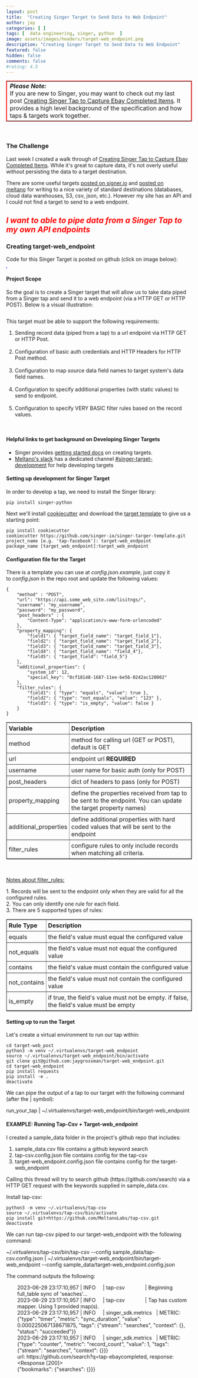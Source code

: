 ```yaml
---
layout: post
title:  "Creating Singer Target to Send Data to Web Endpoint"
author: jay
categories: [ ]
tags: [  data engineering, singer, python  ] 
image: assets/images/headers/target-web_endpoint.png
description: "Creating Singer Target to Send Data to Web Endpoint"
featured: false
hidden: false
comments: false
#rating: 4.5
---
```


<table style="width: 100%; border-color:red;" border="1" cellpadding="5">
<tr>
<td>
   <strong><i>Please Note:</i></strong><br>
   If you are new to Singer, you may want to check out my last post <a href="/creating-singer-tap-to-capture-ebay-completed-items/" target="_blank">Creating Singer Tap to Capture Ebay Completed Items</a>. It provides a high level background of the specification and how taps &amp; targets work together.
    </td>
</tr>
</table>
<br>
<h3>The Challenge</h3>
<p>Last week I created a walk through of&nbsp;<a href="http://jaygrossman.com/post/2023/06/19/Creating-Singer-Tap-to-Capture-Ebay-Completed-Items.aspx" target="_blank">Creating Singer Tap to Capture Ebay Completed Items</a>. While it's great to capture data, it's not overly useful without persisting the data to a target destination.</p>
<p>There are some useful targets&nbsp;<a href="https://www.singer.io/#targets" target="_blank">posted on signer.io</a>&nbsp;and&nbsp;<a href="https://hub.meltano.com/loaders/" target="_blank">posted on meltano</a>&nbsp;for writing to a nice variety of standard destinations (databases, cloud data warehouses, S3, csv, json, etc.). However my site has an API and I could not find a target to send to a web endpoint.</p>
<h2><span style="color: #ff0000;"><em><strong>I want to able to pipe data from a Singer Tap to my own API endpoints</strong></em></span></h2>
<h3>Creating target-web_endpoint</h3>
<p>Code for this Singer Target is posted on github (click on image below):</p>

<p><a href="https://github.com/jaygrossman/target-web_endpoint" target="_blank"><img src="{{ site.baseurl }}/assets/images/github_target-web_endpoint.png" alt="" style="border:1px solid blue;" /></a></p>

<h4>Project Scope</h4>
<p>So the goal is to create a Singer target that will allow us to take data piped from a Singer tap and send it to a web endpoint (via a HTTP GET or HTTP POST). Below is a visual illustration:</p>

<p><img src="{{ site.baseurl }}/assets/images/headers/target-web_endpoint.png" alt="" /></p>

<p>This target must be able to support the following requirements:</p>
<ol>
<li>Sending record data (piped from a tap) to a url endpoint via HTTP GET or HTTP Post.<br /><br /></li>
<li>Configuration of basic auth credentials and HTTP Headers for HTTP Post method.&nbsp;<br /><br /></li>
<li>Configuration to map source data field names to target system's data field names.&nbsp;<br /><br /></li>
<li>Configuration to specify additional properties (with static values) to send to endpoint.&nbsp;<br /><br /></li>
<li>Configuration to specify VERY BASIC filter rules based on the record values.</li>
</ol>
<div>&nbsp;</div>
<h4>Helpful links to get background on Developing Singer Targets</h4>
<ul>
<li>Singer provides&nbsp;<a href="https://github.com/singer-io/getting-started/blob/master/docs/RUNNING_AND_DEVELOPING.md#developing-a-tap" target="_blank">getting started docs</a>&nbsp;on creating targets.&nbsp;</li>
<li><a href="https://meltano.slack.com/" target="_blank">Meltano's slack</a>&nbsp;has a dedicated channel&nbsp;<a href="https://meltano.slack.com/?redir=%2Farchives%2FC01RKUVUG4S" target="_blank">#singer-target-development</a>&nbsp;for help developing targets&nbsp;</li>
</ul>

<h4>Setting up development for Singer Target</h4>
<p>In order to develop a tap, we need to install the Singer library:</p>

    pip install singer-python

<p>Next we'll install&nbsp;<a href="https://www.cookiecutter.io/" target="_blank">cookiecutter</a>&nbsp;and download the&nbsp;<a href="https://github.com/singer-io/singer-target-template" target="_blank">target template</a>&nbsp;to give us a starting point:</p>

    pip install cookiecutter
    cookiecutter https://github.com/singer-io/singer-targer-template.git
    project_name [e.g. 'tap-facebook']: target-web_endpoint
    package_name [target_web_endpoint]:target_web_endpoint

<h4>Configuration file for the Target</h4>
<p>There is a template you can use at&nbsp;<em>config.json.example</em>, just copy it to&nbsp;<em>config.json</em>&nbsp;in the repo root and update the following values:</p>

    {
        "method" : "POST",
        "url": "https://api.some_web_site.com/lisitngs/",
        "username": "my_username",
        "password": "my_password",
        "post_headers" : {
            "Content-Type": "application/x-www-form-urlencoded"
        },
        "property_mapping": {
            "field1": { "target_field_name": "target_field_1"},
            "field2": { "target_field_name": "target_field_2"},
            "field3": { "target_field_name": "target_field_3"},
            "field4": { "target_field_name": "field_4"},
            "field5": { "target_field": "field_5"}
        },
        "additional_properties": {
            "system_id": 12,
            "special_key": "0cf18148-1687-11ee-be56-0242ac120002"
        },
        "filter_rules": {
            "field1": { "type": "equals", "value": true },
            "field2": { "type": "not_equals", "value": "123" },
            "field3": { "type": "is_empty", "value": false }
        }
    } 


<table border="1" cellspacing="0" cellpadding="0">
<tbody>
<tr>
<td style="padding: 5px;"><strong>Variable</strong></td>
<td style="padding: 5px;"><strong>Description</strong></td>
</tr>
<tr>
<td style="padding: 5px;">method</td>
<td style="padding: 5px;">method for calling url (GET or POST), default is GET</td>
</tr>
<tr>
<td style="padding: 5px;">url</td>
<td style="padding: 5px;">endpoint url&nbsp;<strong>REQUIRED</strong></td>
</tr>
<tr>
<td style="padding: 5px;">username</td>
<td style="padding: 5px;">user name for basic auth (only for POST)</td>
</tr>
<tr>
<td style="padding: 5px;">post_headers</td>
<td style="padding: 5px;">dict of headers to pass (only for POST)</td>
</tr>
<tr>
<td style="padding: 5px;">property_mapping</td>
<td style="padding: 5px;">define the properties received from tap to be sent to the endpoint. You can update the target property names)</td>
</tr>
<tr>
<td style="padding: 5px;">additional_properties</td>
<td style="padding: 5px;">define additional properties with hard coded values that will be sent to the endpoint</td>
</tr>
<tr>
<td style="padding: 5px;">filter_rules</td>
<td style="padding: 5px;">configure rules to only include records when matching all criteria.</td>
</tr>
</tbody>
</table>
<p>&nbsp;</p>
<p><span style="text-decoration-line: underline;">Notes about filter_rules:</span></p>
<p>1. Records will be sent to the endpoint only when they are valid for all the configured rules.<br />2. You can only identify one rule for each field.<br />3. There are 5 supported types of rules:</p>
<table border="1" cellspacing="0" cellpadding="0">
<tbody>
<tr>
<td style="padding: 5px;"><strong>Rule Type</strong></td>
<td style="padding: 5px;"><strong>Description</strong></td>
</tr>
<tr>
<td style="padding: 5px;">equals</td>
<td style="padding: 5px;">the field's value must equal the configured value</td>
</tr>
<tr>
<td style="padding: 5px;">not_equals</td>
<td style="padding: 5px;">the field's value must not equal the configured value</td>
</tr>
<tr>
<td style="padding: 5px;">contains</td>
<td style="padding: 5px;">the field's value must contain the configured value</td>
</tr>
<tr>
<td style="padding: 5px;">not_contains</td>
<td style="padding: 5px;">the field's value must not contain the configured value</td>
</tr>
<tr>
<td style="padding: 5px;">is_empty</td>
<td style="padding: 5px;">if true, the field's value must not be empty. if false, the field's value must be empty</td>
</tr>
</tbody>
</table>

<h4>Setting up to run the Target</h4>
<p>Let's create a virtual environment to run our tap within:</p>

    cd target-web_post
    python3 -m venv ~/.virtualenvs/target-web_endpoint
    source ~/.virtualenvs/target-web_endpoint/bin/activate
    git clone git@github.com:jaygrossman/target-web_endpoint.git
    cd target-web_endpoint
    pip install requests
    pip install -e .
    deactivate 

<p>We can pipe the output of a tap to our target with the following command (after the | symbol):</p>
    run_your_tap | ~/.virtualenvs/target-web_endpoint/bin/target-web_endpoint

<h4>EXAMPLE: Running Tap-Csv + Target-web_endpoint&nbsp;</h4>
<p>I created a sample_data folder in the project's github repo that includes:</p>
<ol>
<li>sample_data.csv file contains a github keyword search</li>
<li>tap-csv.config.json file contains config for the tap-csv</li>
<li>target-web_endpoint.config.json file contains config for the target-web_endpoint</li>
</ol>
<p>Calling this thread will try to search github (https://github.com/search) via a HTTP GET request with the keywords supplied in sample_data.csv.</p>
<p>Install tap-csv:</p>

    python3 -m venv ~/.virtualenvs/tap-csv
    source ~/.virtualenvs/tap-csv/bin/activate
    pip install git+https://github.com/MeltanoLabs/tap-csv.git
    deactivate

<p>We can run tap-csv piped to our target-web_endpoint with the following command:</p>
    ~/.virtualenvs/tap-csv/bin/tap-csv --config sample_data/tap-csv.config.json | ~/.virtualenvs/target-web_endpoint/bin/target-web_endpoint --config sample_data/target-web_endpoint.config.json

<p>The command outputs the following:</p>
<p style="padding-left: 30px;">2023-06-29 23:17:10,957 | INFO&nbsp; &nbsp; &nbsp;| tap-csv&nbsp; &nbsp; &nbsp; &nbsp; &nbsp; &nbsp; &nbsp; | Beginning full_table sync of 'seaches'...<br />2023-06-29 23:17:10,957 | INFO&nbsp; &nbsp; &nbsp;| tap-csv&nbsp; &nbsp; &nbsp; &nbsp; &nbsp; &nbsp; &nbsp; | Tap has custom mapper. Using 1 provided map(s).<br />2023-06-29 23:17:10,957 | INFO&nbsp; &nbsp; &nbsp;| singer_sdk.metrics&nbsp; &nbsp;| METRIC: {"type": "timer", "metric": "sync_duration", "value": 0.000225067138671875, "tags": {"stream": "searches", "context": {}, "status": "succeeded"}}<br />2023-06-29 23:17:10,957 | INFO&nbsp; &nbsp; &nbsp;| singer_sdk.metrics&nbsp; &nbsp;| METRIC: {"type": "counter", "metric": "record_count", "value": 1, "tags": {"stream": "searches", "context": {}}}<br />url: https://github.com/search?q=tap-ebaycompleted, response: &lt;Response [200]&gt;<br />{"bookmarks": {"searches": {}}}</p>
<p>&nbsp;</p>
